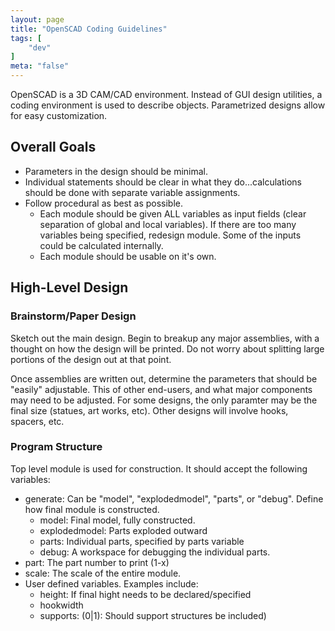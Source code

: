 ```yaml
---
layout: page
title: "OpenSCAD Coding Guidelines"
tags: [
    "dev"
]
meta: "false"
---
```


OpenSCAD is a 3D CAM/CAD environment.  Instead of GUI design utilities, a coding environment is used to describe objects.  Parametrized designs allow for easy customization.


## Overall Goals 

* Parameters in the design should be minimal.
* Individual statements should be clear in what they do...calculations should be done with separate variable assignments.
* Follow procedural as best as possible. 
  * Each module should be given ALL variables as input fields (clear separation of global and local variables).  If there are too many variables being specified, redesign module.  Some of the inputs could be calculated internally.
  * Each module should be usable on it's own.  

## High-Level Design 

### Brainstorm/Paper Design 

Sketch out the main design.  Begin to breakup any major assemblies, with a thought on how the design will be printed.  Do not worry about splitting large portions of the design out at that point.

Once assemblies are written out, determine the parameters that should be "easily" adjustable.  This of other end-users, and what major components may need to be adjusted.  For some designs, the only paramter may be the final size (statues, art works, etc).  Other designs will involve hooks, spacers, etc.

### Program Structure 

Top level module is used for construction.  It should accept the following variables:

* generate: Can be "model", "explodedmodel", "parts", or "debug".  Define how final module is constructed.
  * model: Final model, fully constructed. 
  * explodedmodel: Parts exploded outward
  * parts: Individual parts, specified by parts variable
  * debug: A workspace for debugging the individual parts.
* part: The part number to print (1-x)
* scale: The scale of the entire module.  
* User defined variables.  Examples include:
  * height: If final hight needs to be declared/specified
  * hookwidth
  * supports: (0\|1): Should support structures be included)

